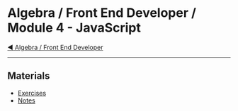 # Algebra / Front End Developer / Module 4 - JavaScript

[:arrow_backward: Algebra / Front End Developer](../)

---

## Materials

* [Exercises](exercises/)
* [Notes](notes.md)
